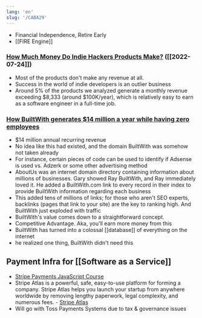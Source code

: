 ```yaml
---
lang: 'en'
slug: '/CABA29'
---
```


- Financial Independence, Retire Early
- [[FIRE Engine]]

### [How Much Money Do Indie Hackers Products Make?](https://scrapingfish.com/blog/indie-hackers-revenue) ([[2022-07-24]])

- Most of the products don't make any revenue at all.
- Success in the world of indie developers is an outlier business
- Around 5% of the products we analyzed generate a monthly revenue exceeding $8,333 (around $100K/year), which is relatively easy to earn as a software engineer in a full-time job.

### [How BuiltWith generates $14 million a year while having zero employees](https://5to9.beehiiv.com/p/builtwith-generates-14-million-year-zero-employees)

- $14 million annual recurring revenue
- No idea like this had existed, and the domain BuiltWith was somehow not taken already
- For instance, certain pieces of code can be used to identify if Adsense is used vs. Adzerk or some other advertising method
- AboutUs was an internet domain directory containing information about millions of businesses. Gary showed Ray BuiltWith, and Ray immediately loved it. He added a BuiltWith.com link to every record in their index to provide BuiltWith information regarding each business
- This added tens of millions of links; for those who aren't SEO experts, backlinks (pages that link to your site) are the key to ranking high. And BuiltWith just exploded with traffic
- BuiltWith's value comes down to a straightforward concept.
- Competitive Advantage. Aka, you'll earn more money from this
- BuiltWith has turned into a colossal [[database]] of everything on the internet
- he realized one thing, BuiltWith didn't need this

## Payment Infra for [[Software as a Service]]

- [Stripe Payments JavaScript Course](https://fireship.io/courses/stripe-js/)
- Stripe Atlas is a powerful, safe, easy-to-use platform for forming a company. Stripe Atlas helps you launch your startup from anywhere worldwide by removing lengthy paperwork, legal complexity, and numerous fees. - [Stripe Atlas](https://stripe.com/atlas)
- Will go with Toss Payments Systems due to tax & governance issues
